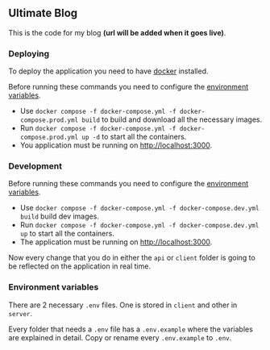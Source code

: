 ## Ultimate Blog
This is the code for my blog **(url will be added when it goes live)**.

### Deploying
To deploy the application you need to have [docker](https://www.docker.com) installed.

Before running these commands you need to configure the [environment variables](#environment-variables).

* Use `docker compose -f docker-compose.yml -f docker-compose.prod.yml build` to build and download all the necessary images.
* Run `docker compose -f docker-compose.yml -f docker-compose.prod.yml up -d` to start all the containers.
* You application must be running on [http://localhost:3000](http://localhost:3000).

### Development
Before running these commands you need to configure the [environment variables](#environment-variables).

* Use `docker compose -f docker-compose.yml -f docker-compose.dev.yml build` build dev images.
* Run `docker compose -f docker-compose.yml -f docker-compose.dev.yml up` to start all the containers.
* The application must be running on [http://localhost:3000](http://localhost:3000).

Now every change that you do in either the `api` or `client` folder is going to be reflected on the application in real time.

### Environment variables
There are 2 necessary `.env` files. One is stored in `client` and other in `server`.

Every folder that needs a `.env` file has a `.env.example` where the variables are explained in detail. Copy or rename every `.env.example` to `.env`.
